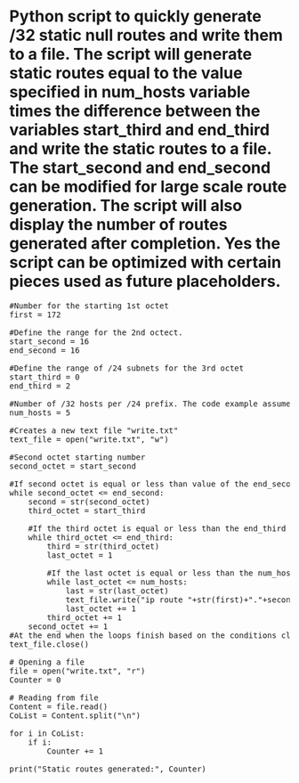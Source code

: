 # Python script to quickly generate /32 static null routes and write them to a file. The script will generate static routes equal to the value specified in num_hosts variable times the difference between the variables start_third and end_third and write the static routes to a file. The start_second and end_second can be modified for large scale route generation. The script will also display the number of routes generated after completion. Yes the script can be optimized with certain pieces used as future placeholders.

<pre lang="...">
#Number for the starting 1st octet
first = 172

#Define the range for the 2nd octect.
start_second = 16
end_second = 16

#Define the range of /24 subnets for the 3rd octet
start_third = 0
end_third = 2

#Number of /32 hosts per /24 prefix. The code example assumes that .1 will be the first address.
num_hosts = 5

#Creates a new text file "write.txt"
text_file = open("write.txt", "w")

#Second octet starting number
second_octet = start_second

#If second octet is equal or less than value of the end_second variable continue with the next Loop
while second_octet <= end_second:
    second = str(second_octet)
    third_octet = start_third

    #If the third octet is equal or less than the end_third variable continue with the next loop
    while third_octet <= end_third:
        third = str(third_octet)
        last_octet = 1

        #If the last octet is equal or less than the num_host than write the current IP Address to File
        while last_octet <= num_hosts:
            last = str(last_octet)
            text_file.write("ip route "+str(first)+"."+second+"."+third+"."+last+" 255.255.255.255 Null0\n")
            last_octet += 1
        third_octet += 1
    second_octet += 1
#At the end when the loops finish based on the conditions close the File.
text_file.close()

# Opening a file
file = open("write.txt", "r")
Counter = 0

# Reading from file
Content = file.read()
CoList = Content.split("\n")

for i in CoList:
    if i:
        Counter += 1

print("Static routes generated:", Counter)

</pre>

